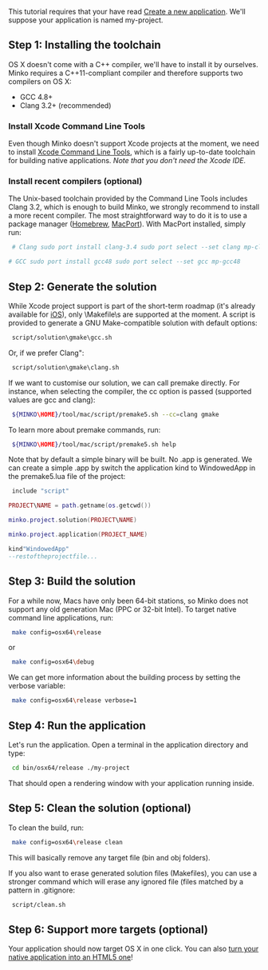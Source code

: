 This tutorial requires that your have read [Create a new application](Create_a_new_application.md). We'll suppose your application is named my-project.

Step 1: Installing the toolchain
--------------------------------

OS X doesn't come with a C++ compiler, we'll have to install it by ourselves. Minko requires a C++11-compliant compiler and therefore supports two compilers on OS X:

-   GCC 4.8+
-   Clang 3.2+ (recommended)

### Install Xcode Command Line Tools

Even though Minko doesn't support Xcode projects at the moment, we need to install [Xcode Command Line Tools](https://developer.apple.com/downloads/index.action), which is a fairly up-to-date toolchain for building native applications. *Note that you don't need the Xcode IDE.*

### Install recent compilers (optional)

The Unix-based toolchain provided by the Command Line Tools includes Clang 3.2, which is enough to build Minko, we strongly recommend to install a more recent compiler. The most straightforward way to do it is to use a package manager ([Homebrew](http://brew.sh/), [MacPort](http://www.macports.org/)). With MacPort installed, simply run:


```bash
 # Clang sudo port install clang-3.4 sudo port select --set clang mp-clang-3.4

# GCC sudo port install gcc48 sudo port select --set gcc mp-gcc48 
```


Step 2: Generate the solution
-----------------------------

While Xcode project support is part of the short-term roadmap (it's already available for [iOS](Targetting_iOS.md)), only \Makefile\s are supported at the moment. A script is provided to generate a GNU Make-compatible solution with default options:


```bash
 script/solution\gmake\gcc.sh 
```


Or, if we prefer Clang":


```bash
 script/solution\gmake\clang.sh 
```


If we want to customise our solution, we can call premake directly. For instance, when selecting the compiler, the cc option is passed (supported values are gcc and clang):


```bash
 ${MINKO\HOME}/tool/mac/script/premake5.sh --cc=clang gmake 
```


To learn more about premake commands, run:


```bash
 ${MINKO\HOME}/tool/mac/script/premake5.sh help 
```


Note that by default a simple binary will be built. No .app is generated. We can create a simple .app by switch the application kind to WindowedApp in the premake5.lua file of the project:


```lua
 include "script"

PROJECT\NAME = path.getname(os.getcwd())

minko.project.solution(PROJECT\NAME)

minko.project.application(PROJECT_NAME)

kind"WindowedApp"
--restoftheprojectfile...


```


Step 3: Build the solution
--------------------------

For a while now, Macs have only been 64-bit stations, so Minko does not support any old generation Mac (PPC or 32-bit Intel). To target native command line applications, run:


```bash
 make config=osx64\release 
```


or


```bash
 make config=osx64\debug 
```


We can get more information about the building process by setting the verbose variable:


```bash
 make config=osx64\release verbose=1 
```


Step 4: Run the application
---------------------------

Let's run the application. Open a terminal in the application directory and type:


```bash
 cd bin/osx64/release ./my-project 
```


That should open a rendering window with your application running inside.

Step 5: Clean the solution (optional)
-------------------------------------

To clean the build, run:


```bash
 make config=osx64\release clean 
```


This will basically remove any target file (bin and obj folders).

If you also want to erase generated solution files (Makefiles), you can use a stronger command which will erase any ignored file (files matched by a pattern in .gitignore:


```bash
 script/clean.sh 
```


Step 6: Support more targets (optional)
---------------------------------------

Your application should now target OS X in one click. You can also [turn your native application into an HTML5 one](Targeting_HTML5.md)!

